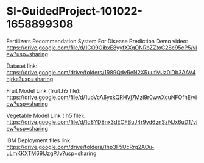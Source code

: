 # SI-GuidedProject-101022-1658899308
Fertilizers Recommendation System For Disease Prediction
Demo video: https://drive.google.com/file/d/1CO9OibxE8yyfXXqONRbZZtoC28c95cP5/view?usp=sharing

Dataset link: https://drive.google.com/drive/folders/1R89QdvReN2XRuufMJz0lDb3AAV4njrke?usp=sharing

Fruit Model Link (fruit.h5 file): https://drive.google.com/file/d/1ubVcA6yxkQRHVj7Mzi9r0wwXcuNFOfhE/view?usp=sharing

Vegetable Model Link (.h5 file): https://drive.google.com/file/d/1d8YD8nx3dEOFBuJ4r9yd6znSzNJx6uDT/view?usp=sharing

IBM Deployment files link: https://drive.google.com/drive/folders/1hp3F5UcRrg2AOu-uLmKKXTM69IJzgPJv?usp=sharing
